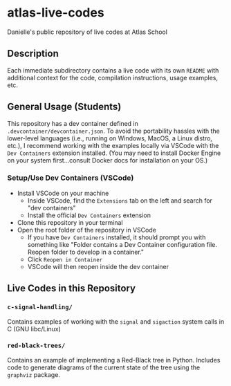 # atlas-live-codes
Danielle's public repository of live codes at Atlas School

## Description
Each immediate subdirectory contains a live code with its own `README` with additional context for the code, compilation instructions, usage examples, etc.

## General Usage (Students)
This repository has a dev container defined in `.devcontainer/devcontainer.json`. To avoid the portability hassles with the lower-level languages (i.e., running on Windows, MacOS, a Linux distro, etc.), I recommend working with the examples locally via VSCode with the `Dev Containers` extension installed. (You may need to install Docker Engine on your system first...consult Docker docs for installation on your OS.)

### Setup/Use Dev Containers (VSCode)
- Install VSCode on your machine
    - Inside VSCode, find the `Extensions` tab on the left and search for "dev containers"
    - Install the official `Dev Containers` extension
- Clone this repository in your terminal
- Open the root folder of the repository in VSCode
    - If you have `Dev Containers` installed, it should prompt you with something like "Folder contains a Dev Container configuration file. Reopen folder to develop in a container."
    - Click `Reopen in Container`
    - VSCode will then reopen inside the dev container

## Live Codes in this Repository

### `c-signal-handling/`
Contains examples of working with the `signal` and `sigaction` system calls in C (GNU libc/Linux)

### `red-black-trees/`
Contains an example of implementing a Red-Black tree in Python. Includes code to generate diagrams of the current state of the tree using the `graphviz` package.

